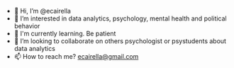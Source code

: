 - 👋 Hi, I’m @ecairella
- 👀 I’m interested in data analytics, psychology, mental health and political behavior
- 🌱 I'm currently learning. Be patient
- 💞️ I’m looking to collaborate on others psychologist or psystudents about data analytics
- 📫 How to reach me? ecairella@gmail.com 
